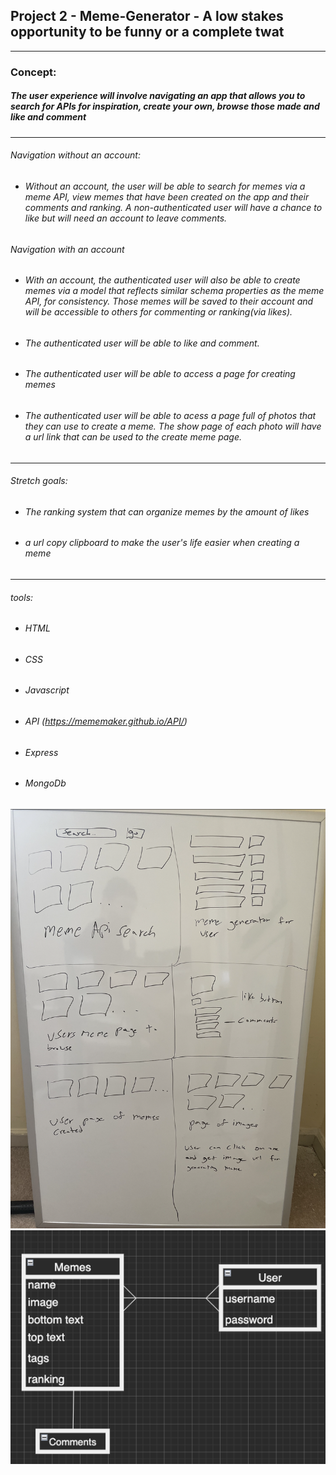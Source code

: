 ## Project 2 - Meme-Generator - A low stakes opportunity to be funny or a complete twat

---

### Concept: 
    
##### The user experience will involve navigating an app that allows you to search for APIs for inspiration, create your own, browse those made and like and comment

---
###### Navigation without an account:
- ###### Without an account, the user will be able to search for memes via a meme API, view memes that have been created on the app and their comments and ranking. A non-authenticated user will have a chance to like but will need an account to leave comments.

###### Navigation with an account
- ###### With an account, the authenticated user will also be able to create memes via a model that reflects similar schema properties as the meme API, for consistency. Those memes will be saved to their account and will be accessible to others for commenting or ranking(via likes). 

- ###### The authenticated user will be able to like and comment. 

- ###### The authenticated user will be able to access a page for creating memes

- ###### The authenticated user will be able to acess a page full of photos that they can use to create a meme. The show page of each photo will have a url link that can be used to the create meme page.

---
###### Stretch goals:
- ###### The ranking system that can organize memes by the amount of likes
- ###### a url copy clipboard to make the user's life easier when creating a meme
---

###### tools:

- ###### HTML
- ###### CSS
- ###### Javascript
- ###### API (https://mememaker.github.io/API/)
- ###### Express
- ###### MongoDb

![project 2 wireframe](project2wireframe.png)
![alt text](erd.png)
